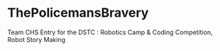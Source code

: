 # ThePolicemansBravery
Team CHS Entry for the DSTC : Robotics Camp &amp; Coding Competition, Robot Story Making
